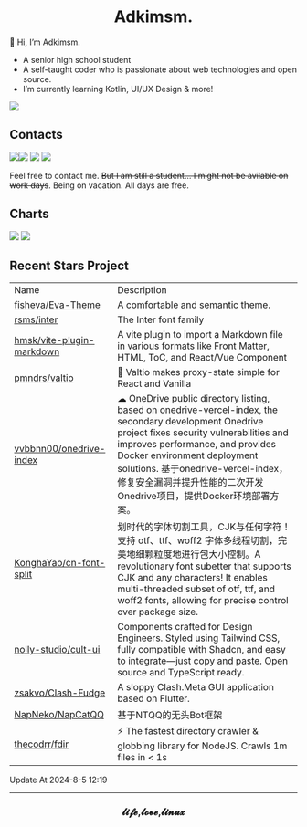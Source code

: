 <h1 align="center">Adkimsm.</h1>

👋 Hi, I’m Adkimsm.

- A senior high school student
- A self-taught coder who is passionate about web technologies and open source.
- I’m currently learning Kotlin, UI/UX Design & more!

![](https://visitor-badge.glitch.me/badge?page_id=adkimsm)

## Contacts

<a href="mailto:adkinsm9277@gmail.com"><img src="https://img.shields.io/badge/Gmail-D14836?style=for-the-badge&logo=gmail&logoColor=white" /></a><a href="https://t.me/adkimsm"><img src="https://img.shields.io/badge/Telegram-2CA5E0?style=for-the-badge&logo=telegram&logoColor=white" /></a> <a href="https://wpa.qq.com/msgrd?v=3&uin=3020035335&site=qq&menu=yes"><img src="https://img.shields.io/badge/Tencent%23QQ-%2312B7F5?style=for-the-badge&logo=tencentqq&logoColor=white" /></a> <a href="https://twitter.com/adkimsm"><img src="https://img.shields.io/badge/Twitter-%231DA1F2.svg?style=for-the-badge&logo=Twitter&logoColor=white" /></a>

Feel free to contact me. ~~But I am still a student... I might not be avilable on work days~~. Being on vacation. All days are free.

<div align="left">

<h2>Charts</h2>

<img src="https://github-readme-stats.vercel.app/api?username=adkimsm&show_icons=true&count_private=true&hide=prs&theme=default_repocard" />

<img src="https://github-readme-stats.vercel.app/api/top-langs/?username=adkimsm&layout=compact" />

</div>

<div>

<h2>Recent Stars Project</h2>

<table>
  <tr>
    <td>Name</td>
    <td>Description</td>
  </tr>
  
  <tr>
    <td><a href=https://github.com/fisheva/Eva-Theme>fisheva/Eva-Theme</a></td>
    <td>A comfortable and semantic theme.</td>
  </tr>
  <tr>
    <td><a href=https://github.com/rsms/inter>rsms/inter</a></td>
    <td>The Inter font family</td>
  </tr>
  <tr>
    <td><a href=https://github.com/hmsk/vite-plugin-markdown>hmsk/vite-plugin-markdown</a></td>
    <td>A vite plugin to import a Markdown file in various formats like Front Matter, HTML, ToC, and React/Vue Component</td>
  </tr>
  <tr>
    <td><a href=https://github.com/pmndrs/valtio>pmndrs/valtio</a></td>
    <td>💊 Valtio makes proxy-state simple  for React and Vanilla</td>
  </tr>
  <tr>
    <td><a href=https://github.com/vvbbnn00/onedrive-index>vvbbnn00/onedrive-index</a></td>
    <td>☁ OneDrive public directory listing, based on onedrive-vercel-index, the secondary development Onedrive project fixes security vulnerabilities and improves performance, and provides Docker environment deployment solutions. 基于onedrive-vercel-index，修复安全漏洞并提升性能的二次开发Onedrive项目，提供Docker环境部署方案。</td>
  </tr>
  <tr>
    <td><a href=https://github.com/KonghaYao/cn-font-split>KonghaYao/cn-font-split</a></td>
    <td>划时代的字体切割工具，CJK与任何字符！支持 otf、ttf、woff2 字体多线程切割，完美地细颗粒度地进行包大小控制。A revolutionary font subetter that supports CJK and any characters! It enables multi-threaded subset of otf, ttf, and woff2 fonts, allowing for precise control over package size.   </td>
  </tr>
  <tr>
    <td><a href=https://github.com/nolly-studio/cult-ui>nolly-studio/cult-ui</a></td>
    <td>Components crafted for Design Engineers. Styled using Tailwind CSS, fully compatible with Shadcn, and easy to integrate—just copy and paste. Open source and TypeScript ready.</td>
  </tr>
  <tr>
    <td><a href=https://github.com/zsakvo/Clash-Fudge>zsakvo/Clash-Fudge</a></td>
    <td>A sloppy Clash.Meta GUI application based on Flutter.</td>
  </tr>
  <tr>
    <td><a href=https://github.com/NapNeko/NapCatQQ>NapNeko/NapCatQQ</a></td>
    <td>基于NTQQ的无头Bot框架</td>
  </tr>
  <tr>
    <td><a href=https://github.com/thecodrr/fdir>thecodrr/fdir</a></td>
    <td>⚡ The fastest directory crawler & globbing library for NodeJS. Crawls 1m files in < 1s</td>
  </tr>
</table>

</div>

Update At 2024-8-5    12:19

---

<h3 align="center">𝓵𝓲𝓯𝓮,𝓵𝓸𝓿𝓮,𝓵𝓲𝓷𝓾𝔁</h3>
